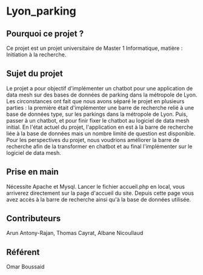 # Lyon_parking

## Pourquoi ce projet ?
Ce projet est un projet universitaire de Master 1 Informatique, matière : Initiation à la recherche.

## Sujet du projet
Le projet a pour objectif d'implémenter un chatbot pour une application de data mesh sur des bases de données de parking dans la métropole de Lyon.
Les circonstances ont fait que nous avons séparé le projet en plusieurs parties : la première était d'implémenter une barre de recherche relié à une base de données type, sur les parkings dans la métropole de Lyon. Puis, passer à un chatbot, et pour finir fixer le chatbot au logiciel de data mesh initial.
En l'état actuel du projet, l'application en est à la barre de recherche liée à la base de données mais un nombre limité de question est disponible.
Pour les perspectives du projet, nous voudrions améliorer la barre de recherche afin de la transformer en chatbot et au final l'implémenter sur le logiciel de data mesh.

## Prise en main
Nécessite Apache et Mysql.
Lancer le fichier accueil.php en local, vous arriverez directement sur la page d'accueil du site.
Depuis cette page vous avez accès à la barre de recherche ainsi qu'à la base de données utilisée.


## Contributeurs
Arun Antony-Rajan, Thomas Cayrat, Albane Nicoullaud

## Référent
Omar Boussaid
